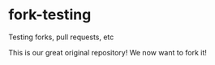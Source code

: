 # fork-testing
Testing forks, pull requests, etc

This is our great original repository!
We now want to fork it!

